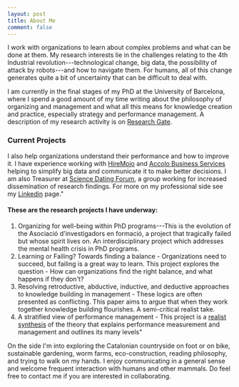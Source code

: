 ```yaml
---
layout: post
title: About Me
comment: false
---
```


 I work with organizations to learn about complex problems and what can be done at them. My research interests lie in the challenges relating to the 4th Industrial revolution---technological change, big data, the possibility of attack by robots---and how to navigate them. For humans, all of this change generates quite a bit of uncertainty that can be difficult to deal with. 

 I am currently in the final stages of my PhD at the University of Barcelona, where I spend a good amount of my time writing about the philosophy of organizing and management and what all this means for knowledge creation and practice, especially strategy and performance management. A description of my research activity is on [Research Gate](https://www.researchgate.net/profile/Ryan_Armstrong4).

### Current Projects

I also help organizations understand their performance and how to improve it. I have experience working with
[HireMojo](https://hiremojo.com) and [Accolo Business Services](https://accolo.com) helping to simplify big data and communicate it to make better decisions. I am also Treasurer at [Science Dating Forum](http://scientistsdatingforum.org/), a group working for increased dissemination of research findings.
For more on my professional side see my [Linkedin](https://www.linkedin.com/in/blendout/) page."

#### These are the research projects I have underway:

1. Organizing for well-being within PhD programs---This is the evolution of the Asociació d'investigadors en formació,
    a project that tragically failed but whose spirit lives on. An interdisciplinary project which addresses the mental health crisis in PhD programs.
1. Learning or Failing? Towards finding a balance - Organizations need to succeed, but failing is a great way to learn.
    This project explores the question - How can organizations find the right balance, and what happens if they don't?
1. Resolving retroductive, abductive, inductive, and deductive approaches to knowledge building in management - These logics
    are often presented as conflicting. This paper aims to argue that when they work together knowledge building flourishes. A
    semi-critical realist take.
1. A stratified view of performance management - This project is a [realist synthesis](https://www.betterevaluation.org/en/evaluation-options/realistsynthesis) of the theory that explains performance measurement and management and outlines its many levels"

On the side I'm into exploring the Catalonian countryside on foot or on bike, sustainable gardening, worm farms, eco-construction, reading philosophy, and trying to walk on my hands. I enjoy communicating in a general sense and welcome frequent interaction with humans and other mammals. Do feel free to contact me if you are interested in collaborating.
